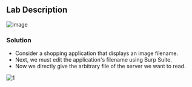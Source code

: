 ## Lab Description

![image](https://github.com/rahulr98/Portswigger_LABs/assets/116432525/84f53d30-bae6-46be-a0c9-bce0673c2899)

### Solution

  -  Consider a shopping application that displays an image filename.
  -  Next, we must edit the application's filename using Burp Suite.
  -  Now we directly give the arbitrary file of the server we want to read.

![1](https://github.com/rahulr98/Portswigger_LABs/assets/116432525/d66dca5d-9e8f-40b5-8c90-f6ceb7c727a6)
